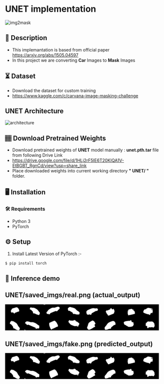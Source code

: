 # UNET implementation
![img2mask](https://blogs.rstudio.com/ai/posts/2019-08-23-unet/images/examples.png)

## 📝 Description
- This implemantation is based from official paper https://arxiv.org/abs/1505.04597
- In this project we are converting **Car** Images to **Mask** Images 

## ⏳ Dataset
- Download the dataset for custom training
- https://www.kaggle.com/c/carvana-image-masking-challenge

## UNET Architecture
![architecture](https://lmb.informatik.uni-freiburg.de/people/ronneber/u-net/u-net-architecture.png)

## 🏽‍ Download Pretrained Weights 
- Download pretrained weights of **UNET** model manually : **unet.pth.tar** file from following Drive Link
- https://drive.google.com/file/d/1HLj2rF5IE6T20KIQA1V-EtBGBT_RgnCd/view?usp=share_link
- Place downloaded weights into current working directory **" UNET/ "** folder.

## :desktop_computer:	Installation

### :hammer_and_wrench: Requirements
* Python 3
* PyTorch

## :gear: Setup
1. Install Latest Version of PyTorch :-
```bash
$ pip install torch

```
## 🎯 Inference demo

## UNET/saved_imgs/real.png (actual_output)
![actual_output](https://github.com/ShaikAnsarBasha/ComputerVision/blob/main/Unet/saved_imgs/real.png)
## UNET/saved_imgs/fake.png (predicted_output)
![predicted_output](https://github.com/ShaikAnsarBasha/ComputerVision/blob/main/Unet/saved_imgs/real.png)
